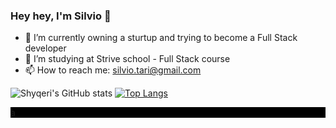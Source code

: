 ### Hey hey, I'm Silvio  👋

- 🔭 I’m currently owning a sturtup and trying to become a Full Stack developer
- 🌱 I’m studying at Strive school - Full Stack course
- 📫 How to reach me: silvio.tari@gmail.com


![Shyqeri's GitHub stats](https://github-readme-stats.vercel.app/api?username=ShyqeriTari&theme=chartreuse-dark&show_icons=true)
[![Top Langs](https://github-readme-stats.vercel.app/api/top-langs/?username=ShyqeriTari&langs_count=8)](https://github.com/ShyqeriTari/github-readme-stats)
<div style='background-color: black'>
a
</div>

